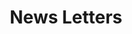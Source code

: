 ---
# Feel free to add content and custom Front Matter to this file.
# To modify the layout, see https://jekyllrb.com/docs/themes/#overriding-theme-defaults

layout: single
title: News Letters
permalink: /lcia/members/encrypted/newsletters
sidebar:
  nav: "members"
---